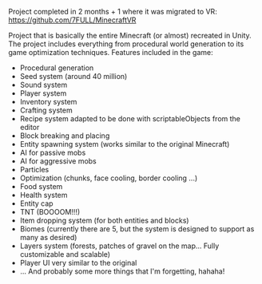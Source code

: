 Project completed in 2 months + 1 where it was migrated to VR: https://github.com/7FULL/MinecraftVR

Project that is basically the entire Minecraft (or almost) recreated in Unity. The project includes everything from procedural world generation to its game optimization techniques.
Features included in the game:
- Procedural generation
- Seed system (around 40 million)
- Sound system
- Player system
- Inventory system
- Crafting system
- Recipe system adapted to be done with scriptableObjects from the editor
- Block breaking and placing
- Entity spawning system (works similar to the original Minecraft)
- AI for passive mobs
- AI for aggressive mobs
- Particles
- Optimization (chunks, face cooling, border cooling ...)
- Food system
- Health system
- Entity cap
- TNT (BOOOOM!!!)
- Item dropping system (for both entities and blocks)
- Biomes (currently there are 5, but the system is designed to support as many as desired)
- Layers system (forests, patches of gravel on the map... Fully customizable and scalable)
- Player UI very similar to the original
- ... And probably some more things that I'm forgetting, hahaha!
